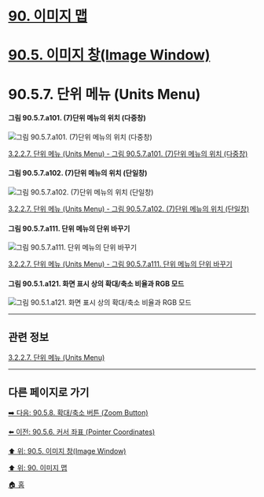 # [90. 이미지 맵](./90-00-image-map.md)
# [90.5. 이미지 창(Image Window)](./90-05-00-image_window.md)
# 90.5.7. 단위 메뉴 (Units Menu)

#### 그림 90.5.7.a101. (7)단위 메뉴의 위치 (다중창)
![그림 90.5.7.a101. (7)단위 메뉴의 위치 (다중창)](https://github.com/wonder13662/gimp/assets/15767104/04ea57d8-27c3-453b-9743-48a8a0d6b3ba)

[3.2.2.7. 단위 메뉴 (Units Menu) - 그림 90.5.7.a101. (7)단위 메뉴의 위치 (다중창)]()

#### 그림 90.5.7.a102. (7)단위 메뉴의 위치 (단일창)
![그림 90.5.7.a102. (7)단위 메뉴의 위치 (단일창)](https://github.com/wonder13662/gimp/assets/15767104/a0bc73ac-0abb-4991-b689-0d49099357f8)

[3.2.2.7. 단위 메뉴 (Units Menu) - 그림 90.5.7.a102. (7)단위 메뉴의 위치 (단일창)]()

#### 그림 90.5.7.a111. 단위 메뉴의 단위 바꾸기
![그림 90.5.7.a111. 단위 메뉴의 단위 바꾸기](https://github.com/wonder13662/gimp/assets/15767104/943d39cf-c0b5-452a-961d-66763697a844)

[3.2.2.7. 단위 메뉴 (Units Menu) - 그림 90.5.7.a111. 단위 메뉴의 단위 바꾸기]()

#### 그림 90.5.1.a121. 화면 표시 상의 확대/축소 비율과 RGB 모드
![그림 90.5.1.a121. 화면 표시 상의 확대/축소 비율과 RGB 모드](https://github.com/wonder13662/gimp/assets/15767104/e9973caf-e8ae-4fbc-9814-9b9d13e6f982)

***

## 관련 정보

[3.2.2.7. 단위 메뉴 (Units Menu)](./03-02-02-image-windowx-07-units-menu.md)

***

## 다른 페이지로 가기

[➡️ 다음: 90.5.8. 확대/축소 버튼 (Zoom Button)](./90-05-08-zoom_button.md)

[⬅️ 이전: 90.5.6. 커서 좌표 (Pointer Coordinates)](./90-05-06-pointer_coordinates.md)

[⬆️ 위: 90.5. 이미지 창(Image Window)](./90-05-00-image_window.md)

[⬆️ 위: 90. 이미지 맵](./90-00-image-map.md)

[🏠 홈](./00-home.md)